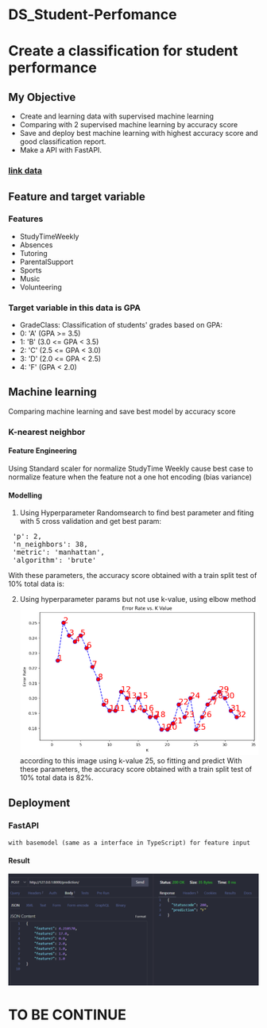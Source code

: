 # DS_Student-Perfomance


# Create a classification for student performance

## My Objective
* Create and learning data with supervised machine learning
* Comparing with 2 supervised machine learning by accuracy score
* Save and deploy best machine learning with highest accuracy score and good classification report.
* Make a API with FastAPI.

### [link data](https://www.kaggle.com/datasets/rabieelkharoua/students-performance-dataset)

## Feature and target variable
### Features 
* StudyTimeWeekly
* Absences
* Tutoring
* ParentalSupport
* Sports
* Music
* Volunteering
###  Target variable in this data is GPA
* GradeClass: Classification of students' grades based on GPA:
* 0: 'A' (GPA >= 3.5)
* 1: 'B' (3.0 <= GPA < 3.5)
* 2: 'C' (2.5 <= GPA < 3.0)
* 3: 'D' (2.0 <= GPA < 2.5)
* 4: 'F' (GPA < 2.0)

## Machine learning
<p> Comparing machine learning and save best model by accuracy score

### K-nearest neighbor
 #### Feature Engineering
  Using Standard scaler for normalize StudyTime Weekly cause best case to normalize feature when the feature not a one hot encoding (bias variance) <br>

  #### Modelling 
  1. Using Hyperparameter Randomsearch to find best parameter and fiting with 5 cross validation and get best param:  
 <pre> 'p': 2, 
 'n_neighbors': 38,
 'metric': 'manhattan',    
 'algorithm': 'brute' </pre>
 With these parameters, the accuracy score obtained with a train split test of 10% total data is:


 2. Using hyperparameter params but not use k-value, using elbow method
  ![Gambar_elbow](analyst/elbow_method.png)
  according to this image using k-value 25, so fitting and predict With these parameters, the accuracy score obtained with a train split test of 10% total data is 82%.
    

## Deployment
  ### FastAPI
    with basemodel (same as a interface in TypeScript) for feature input
  #### Result
  ![gambar post prediction](img\apifeed.PNG)
# TO BE CONTINUE